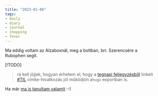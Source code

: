 ```yaml
---
title: "2023-01-06"
tags:
- daily
- diary
- journal
- shopping
- fever
---
```


Ma eddig voltam az Alzaboxnál, meg a boltban, brr. Szerencsére a Rubophen segít.

[!TODO]
> rá kell jöjjek, hogyan érhetem el, hogy a [tegnapi feljegyzésből](/notes/daily-notes/2023-01-05) linkelt [#TIL](/tags/TIL) címke-hivatkozás jól működjön a`hugo` exportban is.

Ha már [ma is tanultam valamit](/notes/TIL_powershell_PWD_and_dirbookmarks) :-)